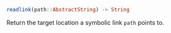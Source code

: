 ```julia
readlink(path::AbstractString) -> String
```

Return the target location a symbolic link `path` points to.
